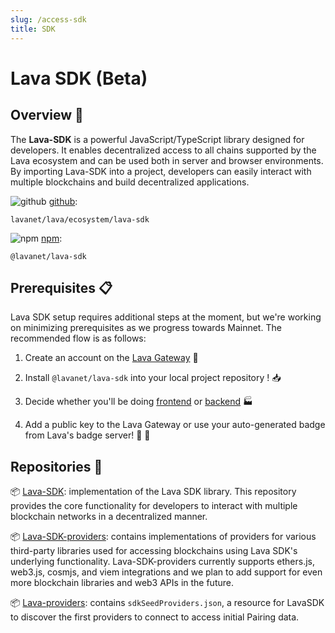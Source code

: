 ```yaml
---
slug: /access-sdk
title: SDK
---
```


# Lava SDK (Beta)

## Overview 🔎

The **Lava-SDK** is a powerful JavaScript/TypeScript library designed for developers. It enables decentralized access to all chains supported by the Lava ecosystem and can be used both in server and browser environments. By importing Lava-SDK into a project, developers can easily interact with multiple blockchains and build decentralized applications.


![github](/img/github_favicon.ico) [github](https://github.com/lavanet/lava/tree/main/ecosystem/lava-sdk):

```
lavanet/lava/ecosystem/lava-sdk
```

![npm](/img/npm_favicon.ico) [npm](https://www.npmjs.com/package/@lavanet/lava-sdk):

```
@lavanet/lava-sdk
```

## Prerequisites 📋

Lava SDK setup requires additional steps at the moment, but we're working on minimizing prerequisites as we progress towards Mainnet. The recommended flow is as follows:

1. Create an account on the [Lava Gateway](https://gateway.lavanet.xyz?utm_source=access-sdk-page&utm_medium=docs) 🎫

2. Install `@lavanet/lava-sdk` into your local project repository ! 📥 

4. Decide whether you'll be doing [frontend](/sdk-frontend) or [backend](/sdk-backend) 🏭

3. Add a public key to the Lava Gateway or use your auto-generated badge from Lava's badge server! 🔑 📛
 

## Repositories 🔧

📦 [Lava-SDK](https://github.com/lavanet/lava-sdk): implementation of the Lava SDK library. This repository provides the core functionality for developers to interact with multiple blockchain networks in a decentralized manner.

📦 [Lava-SDK-providers](https://github.com/lavanet/lava-sdk-providers/tree/feature/implement_ethersjs_provider): contains implementations of providers for various third-party libraries used for accessing blockchains using Lava SDK's underlying functionality. Lava-SDK-providers currently supports ethers.js, web3.js, cosmjs, and viem integrations and we plan to add support for even more blockchain libraries and web3 APIs in the future.

📦 [Lava-providers](https://github.com/lavanet/lava-providers): contains `sdkSeedProviders.json`, a resource for LavaSDK to discover the first providers to connect to access initial Pairing data.
